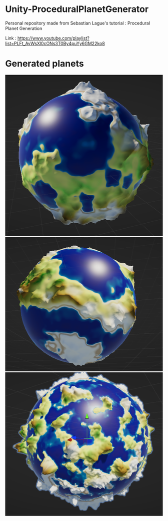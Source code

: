 # Unity-ProceduralPlanetGenerator

Personal repository made from Sebastian Lague's tutorial : Procedural Planet Generation

Link : https://www.youtube.com/playlist?list=PLFt_AvWsXl0cONs3T0By4puYy6GM22ko8

# Generated planets

![alt text](https://github.com/blevesque/Unity-ProceduralPlanetGenerator/blob/master/Screenshots/Planet1.png "Planet 1")
![alt text](https://github.com/blevesque/Unity-ProceduralPlanetGenerator/blob/master/Screenshots/Planet2.png "Planet 2")
![alt text](https://github.com/blevesque/Unity-ProceduralPlanetGenerator/blob/master/Screenshots/Planet3.png "Planet 3")
